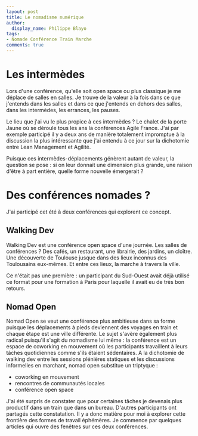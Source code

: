 ```yaml
---
layout: post
title: Le nomadisme numérique
author:
  display_name: Philippe Blayo
tags:
- Nomade Conférence Train Marche
comments: true
---
```

# Les intermèdes

Lors d'une conférence, qu'elle soit open space ou plus classique je me déplace de salles en salles.
Je trouve de la valeur à la fois dans ce que j'entends dans les salles et dans ce que j'entends en dehors des salles, dans les intermèdes, les errances, les pauses.

Le lieu que j'ai vu le plus propice à ces intermèdes ? Le chalet de la porte Jaune où se déroule tous les ans la conférences Agile France. J'ai par exemple participé il y a deux ans de manière totalement impromptue à la discussion la plus intéressante que j'ai entendu à ce jour sur la dichotomie entre Lean Management et Agilité.

Puisque ces intermèdes-déplacements génèrent autant de valeur, la question se pose : si on leur donnait une dimension plus grande, une raison d'être à part entière, quelle forme nouvelle émergerait ?

# Des conférences nomades ?

J'ai participé cet été à deux conférences qui explorent ce concept.

## Walking Dev

Walking Dev est une conférence open space d'une journée. Les salles de conférences ? Des cafés, un restaurant, une librairie, des jardins, un cloître. Une découverte de Toulouse jusque dans des lieux inconnus des Toulousains eux-mêmes. Et entre ces lieux, la marche à travers la ville.

Ce n'était pas une première : un participant du Sud-Ouest avait déjà utilisé ce format pour une formation à Paris pour laquelle il avait eu de très bon retours.

## Nomad Open

Nomad Open se veut une conférence plus ambitieuse dans sa forme puisque les déplacements à pieds deviennent des voyages en train et chaque étape est une ville différente. Le sujet s'avère également plus radical puisqu'il s'agit du nomadisme lui même : la conférence est un espace de coworking en mouvement où les participants travaillent à leurs tâches quotidiennes comme s'ils étaient sédentaires. A la dichotomie de walking dev entre les sessions plénières statiques et les discussions informelles en marchant, nomad open substitue un triptyque :
- coworking en mouvement
- rencontres de communautés locales
- conférence open space

J'ai été surpris de constater que pour certaines tâches je devenais plus productif dans un train que dans un bureau. D'autres participants ont partagés cette constatation. Il y a donc matière pour moi à explorer cette frontière des formes de travail éphémères. Je commence par quelques articles qui ouvre des fenêtres sur ces deux conférences.

